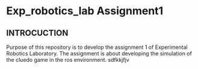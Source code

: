 # Exp_robotics_lab Assignment1
## INTROCUCTION
  Purpose of this repository is to develop the assignment 1 of Experimental Robotics Laboratory. The assignment is about developing the simulation of the cluedo game in the ros environment. 
sdfkkjfjv
